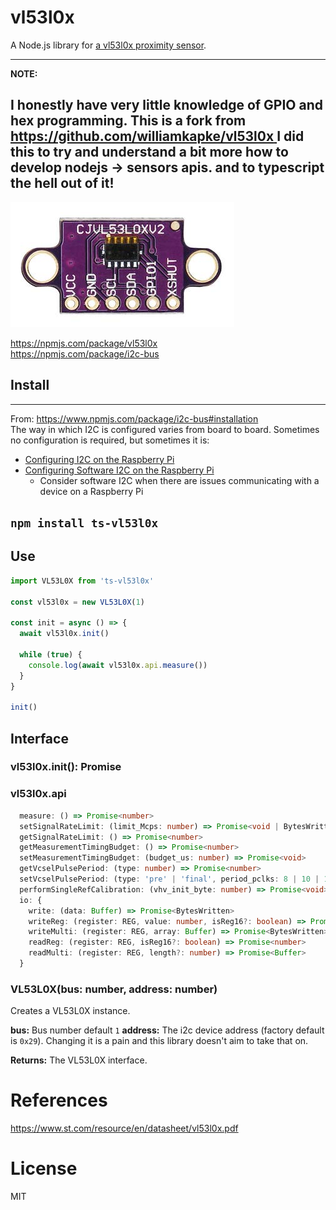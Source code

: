 # vl53l0x

A Node.js library for [a vl53l0x proximity sensor](https://amzn.to/2AP12Yw).

---
**NOTE:**

I honestly have very little knowledge of GPIO and hex programming.
This is a fork from [https://github.com/williamkapke/vl53l0x ](https://github.com/williamkapke/vl53l0x)
I did this to try and understand a bit more how to develop nodejs -> sensors apis.
and to typescript the hell out of it!
---

[![vl53l0x](https://raw.githubusercontent.com/rip3rs/vl53l0x/master/vl53l0x.jpg)](https://amzn.to/2AP12Yw)


https://npmjs.com/package/vl53l0x
<br/>
https://npmjs.com/package/i2c-bus

## Install
---
From: https://www.npmjs.com/package/i2c-bus#installation
<br/>
The way in which I2C is configured varies from board to board. Sometimes no
configuration is required, but sometimes it is:

* [Configuring I2C on the Raspberry Pi](doc/raspberry-pi-i2c.md)
* [Configuring Software I2C on the Raspberry Pi](doc/raspberry-pi-software-i2c.md)
  * Consider software I2C when there are issues communicating with a device on a Raspberry Pi


`npm install ts-vl53l0x`
---


## Use
```typescript
import VL53L0X from 'ts-vl53l0x'

const vl53l0x = new VL53L0X(1)

const init = async () => {
  await vl53l0x.init()

  while (true) {
    console.log(await vl53l0x.api.measure())
  }
}

init()

```

## Interface

### vl53l0x.init(): Promise<void>
### vl53l0x.api
```typescript
  measure: () => Promise<number>
  setSignalRateLimit: (limit_Mcps: number) => Promise<void | BytesWritten>
  getSignalRateLimit: () => Promise<number>
  getMeasurementTimingBudget: () => Promise<number>
  setMeasurementTimingBudget: (budget_us: number) => Promise<void>
  getVcselPulsePeriod: (type: number) => Promise<number>
  setVcselPulsePeriod: (type: 'pre' | 'final', period_pclks: 8 | 10 | 12 | 14 | 16 | 18) => Promise<void>
  performSingleRefCalibration: (vhv_init_byte: number) => Promise<void>
  io: {
    write: (data: Buffer) => Promise<BytesWritten>
    writeReg: (register: REG, value: number, isReg16?: boolean) => Promise<BytesWritten>
    writeMulti: (register: REG, array: Buffer) => Promise<BytesWritten>
    readReg: (register: REG, isReg16?: boolean) => Promise<number>
    readMulti: (register: REG, length?: number) => Promise<Buffer>
  }
```
### VL53L0X(bus: number, address: number)
Creates a VL53L0X instance.

**bus:** Bus number default `1`
**address:** The i2c device address (factory default is `0x29`). Changing it is a pain and this
library doesn't aim to take that on.

**Returns:** The VL53L0X interface.

# References
https://www.st.com/resource/en/datasheet/vl53l0x.pdf

# License
MIT
